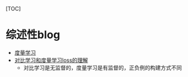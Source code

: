 [TOC]



# 综述性blog

- [度量学习](https://blog.csdn.net/xiaopihaierletian/article/details/53463253)
- [对比学习和度量学习loss的理解](https://blog.csdn.net/orangerfun/article/details/124003841)
  - 对比学习是无监督的，度量学习是有监督的，正负例的构建方式不同

